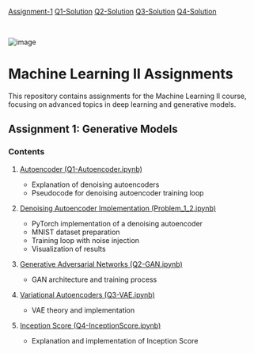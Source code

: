 [Assignment-1](assets/APR_assignments.pdf)
[Q1-Solution](assets/APR_assignments.pdf)
[Q2-Solution](assets/APR_assignments.pdf)
[Q3-Solution](assets/APR_assignments.pdf)
[Q4-Solution](assets/APR_assignments.pdf)

<br>

![image](https://github.com/user-attachments/assets/f20a95c1-ec21-40d5-9cd4-cf772b78a38f)

# Machine Learning II Assignments

This repository contains assignments for the Machine Learning II course, focusing on advanced topics in deep learning and generative models.

## Assignment 1: Generative Models

### Contents

1. [Autoencoder (Q1-Autoencoder.ipynb)](assignment-1/Q1-Autoencoder.ipynb)
   - Explanation of denoising autoencoders
   - Pseudocode for denoising autoencoder training loop

2. [Denoising Autoencoder Implementation (Problem_1_2.ipynb)](assignment-1/Problem_1_2.ipynb)
   - PyTorch implementation of a denoising autoencoder
   - MNIST dataset preparation
   - Training loop with noise injection
   - Visualization of results

3. [Generative Adversarial Networks (Q2-GAN.ipynb)](assignment-1/Q2-GAN.ipynb)
   - GAN architecture and training process

4. [Variational Autoencoders (Q3-VAE.ipynb)](assignment-1/Q3-VAE.ipynb)
   - VAE theory and implementation

5. [Inception Score (Q4-InceptionScore.ipynb)](assignment-1/Q4-InceptionScore.ipynb)
   - Explanation and implementation of Inception Score




